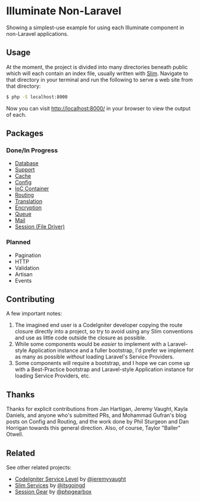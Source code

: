 # Illuminate Non-Laravel

Showing a simplest-use example for using each Illuminate component in non-Laravel applications.

## Usage
At the moment, the project is divided into many directories beneath public which will each contain an index file, usually written with [Slim](http://www.slimframework.com/). Navigate to that directory in your terminal and run the following to serve a web site from that directory:

```bash
$ php -S localhost:8000
```

Now you can visit [http://localhost:8000/](http://localhost:8000/) in your browser to view the output of each.

## Packages

### Done/In Progress
 * [Database](https://github.com/mattstauffer/IlluminateNonLaravel/tree/master/public/database)
 * [Support](https://github.com/mattstauffer/IlluminateNonLaravel/tree/master/public/support)
 * [Cache](https://github.com/mattstauffer/IlluminateNonLaravel/tree/master/public/cache)
 * [Config](https://github.com/mattstauffer/IlluminateNonLaravel/tree/master/public/config)
 * [IoC Container](https://github.com/mattstauffer/IlluminateNonLaravel/tree/master/public/container)
 * [Routing](https://github.com/mattstauffer/IlluminateNonLaravel/tree/master/public/routing)
 * [Translation](https://github.com/mattstauffer/IlluminateNonLaravel/tree/master/public/translation)
 * [Encryption](https://github.com/mattstauffer/IlluminateNonLaravel/tree/master/public/encryption)
 * [Queue](https://github.com/mattstauffer/IlluminateNonLaravel/tree/master/public/queue)
 * [Mail](https://github.com/mattstauffer/IlluminateNonLaravel/tree/master/public/mail)
 * [Session (File Driver)](https://github.com/mattstauffer/IlluminateNonLaravel/tree/master/public/session)

### Planned
 * Pagination
 * HTTP
 * Validation
 * Artisan
 * Events

## Contributing
A few important notes:

 1. The imagined end user is a CodeIgniter developer copying the route closure directly into a project, so try to avoid using any Slim conventions and use as little code outside the closure as possible.
 2. While some components would be *easier* to implement with a Laravel-style Application instance and a fuller bootstrap, I'd prefer we implement as many as possible *without* loading Laravel's Service Providers.
 3. Some components will require a bootstrap, and I hope we can come up with a Best-Practice bootstrap and Laravel-style Application instance for loading Service Providers, etc.

## Thanks
Thanks for explicit contributions from Jan Hartigan, Jeremy Vaught, Kayla Daniels, and anyone who's submitted PRs, and Mohammad Gufran's blog posts on Config and Routing, and the work done by Phil Sturgeon and Dan Horrigan towards this general direction. Also, of course, Taylor "Baller" Otwell.

## Related
See other related projects:

* [CodeIgniter Service Level](https://github.com/jeremyvaught/CodeIgniter-Service-Level) by [@jeremyvaught](https://github.com/jeremyvaught)
* [Slim Services](https://github.com/itsgoingd/slim-services) by [@itsgoingd](https://github.com/itsgoingd)
* [Session Gear](https://github.com/phpgearbox/session) by [@phpgearbox](https://github.com/phpgearbox)
